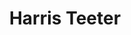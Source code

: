 ---
title: "Harris Teeter"
url: /fuquay-varina/harris-teeter-east-broad-street/
shop: Supermarkt
---